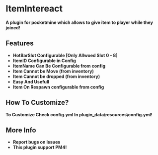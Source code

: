 # ItemIntereact
<b>A plugin for pocketmine which allows to give item to player while they joined!<b>

## Features
- HotBarSlot Configurable [Only Allwoed Slot 0 - 8]
- ItemID Configurable in Config
- ItemName Can Be Configurable from config
- Item Cannot be Move (from inventory)
- Item Cannot be dropped (from inventory)
- Easy And Usefull
- Item On Respawn configurable from config
## How To Customize?
<b> To Customize Check config.yml In plugin_data\resources\config.yml!<b>
## More Info
- Report bugs on Issues
- This plugin support <b>PM4<b>!
